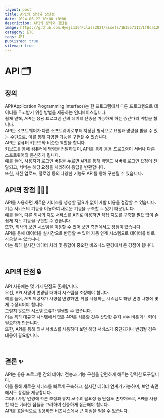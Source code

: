 ```yaml
---
layout: post
title: API의 정의와 장단점
date: 2024-06-22 10:00 +0900
description: API의 정의와 장단점
image: https://github.com/Hyeji1364/class2024/assets/161557112/1f8ca120-a8aa-4f76-8cf7-79e64d6d11a5
category: ETC
tags: API
published: true
sitemap: true
---
```


# API 🗂

## 정의

API(Application Programming Interface)는 한 프로그램에서 다른 프로그램으로 데이터를 주고받기 위한 방법을 제공하는 인터페이스입니다. <br>
쉽게 말해, API는 응용 프로그램 간의 데이터 전송을 가능하게 하는 중간다리 역할을 합니다.<br>
API는 소프트웨어가 다른 소프트웨어로부터 지정된 형식으로 요청과 명령을 받을 수 있는 수단으로, 이를 통해 다양한 기능을 구현할 수 있습니다.
<br>
API는 컴퓨터 키보드와 비슷한 역할을 합니다. <br>
키보드를 통해 컴퓨터에 명령을 전달하듯이, API를 통해 응용 프로그램이 서버나 다른 소프트웨어와 통신하게 됩니다. <br>
예를 들어, 사용자가 로그인 버튼을 누르면 API를 통해 백엔드 서버에 로그인 요청이 전달되고, 서버는 해당 요청을 처리하여 응답을 반환합니다.<br>
또한, 사진 업로드, 팔로잉 등의 다양한 기능도 API를 통해 구현될 수 있습니다.
<br>

## API의 장점 💁🏻‍♀️

API를 사용하면 새로운 서비스를 생성할 필요가 없어 개발 비용을 절감할 수 있습니다.<br>
기존 서비스의 기능을 이용하여 새로운 기능을 구축할 수 있기 때문입니다. <br>
예를 들어, 다른 회사의 지도 서비스를 API로 이용하면 직접 지도를 구축할 필요 없이 손쉽게 지도 기능을 구현할 수 있습니다.<br>
또한, 회사의 보안 시스템을 이용할 수 있어 보안 측면에서도 장점이 있습니다. <br>
API를 통해 데이터를 실시간으로 반영할 수 있어 자동 연계 시스템으로 데이터를 바로 사용할 수 있습니다.<br>
이는 특히 실시간 데이터 처리 및 통합이 중요한 비즈니스 환경에서 큰 강점이 됩니다.

<br>

## API의 단점 🔒

API 사용에는 몇 가지 단점도 존재합니다.<br>
우선, API 사양이 변경될 때마다 시스템을 조정해야 합니다. <br>
예를 들어, API 제공자가 사양을 변경하면, 이를 사용하는 시스템도 해당 변경 사항에 맞게 수정되어야 합니다. <br>
그렇지 않으면 시스템 오류가 발생할 수 있습니다. <br>
이는 특히 대규모 시스템에서 많은 API를 사용할 경우 상당한 유지 보수 비용과 노력이 필요하게 만듭니다.<br>
또한, API를 통해 외부 서비스를 사용하다 보면 해당 서비스가 중단되거나 변경될 경우 대응이 필요합니다.

<br>

## 결론 ✨

API는 응용 프로그램 간의 데이터 전송과 기능 구현을 간편하게 해주는 강력한 도구입니다. <br>
이를 통해 새로운 서비스를 빠르게 구축하고, 실시간 데이터 연계가 가능하며, 보안 측면에서도 장점을 제공합니다. <br>
그러나 사양 변경에 따른 조정과 유지 보수의 필요성 등 단점도 존재하므로, API를 사용할 때는 이러한 점들을 고려하여 신중하게 접근해야 합니다. <br>
API를 효율적으로 활용하면 비즈니스에서 큰 이점을 얻을 수 있습니다.
